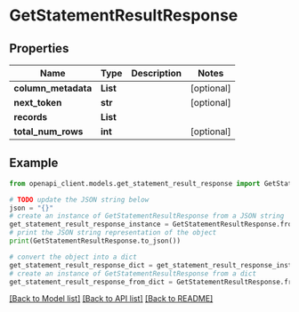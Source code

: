 # GetStatementResultResponse


## Properties

Name | Type | Description | Notes
------------ | ------------- | ------------- | -------------
**column_metadata** | **List** |  | [optional] 
**next_token** | **str** |  | [optional] 
**records** | **List** |  | 
**total_num_rows** | **int** |  | [optional] 

## Example

```python
from openapi_client.models.get_statement_result_response import GetStatementResultResponse

# TODO update the JSON string below
json = "{}"
# create an instance of GetStatementResultResponse from a JSON string
get_statement_result_response_instance = GetStatementResultResponse.from_json(json)
# print the JSON string representation of the object
print(GetStatementResultResponse.to_json())

# convert the object into a dict
get_statement_result_response_dict = get_statement_result_response_instance.to_dict()
# create an instance of GetStatementResultResponse from a dict
get_statement_result_response_from_dict = GetStatementResultResponse.from_dict(get_statement_result_response_dict)
```
[[Back to Model list]](../README.md#documentation-for-models) [[Back to API list]](../README.md#documentation-for-api-endpoints) [[Back to README]](../README.md)


